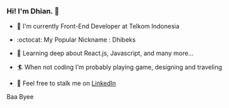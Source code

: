 ### Hi! I'm Dhian. 👋

- :office: I'm currently Front-End Developer at Telkom Indonesia

- :octocat: My Popular Nickname : Dhibeks

- :banana: Learning deep about React.js, Javascript, and many more...

- :surfer: When not coding I'm probably playing game, designing and traveling

- :bath: Feel free to stalk me on [LinkedIn](www.linkedin.com/in/dhian-haryono)

Baa Byee
